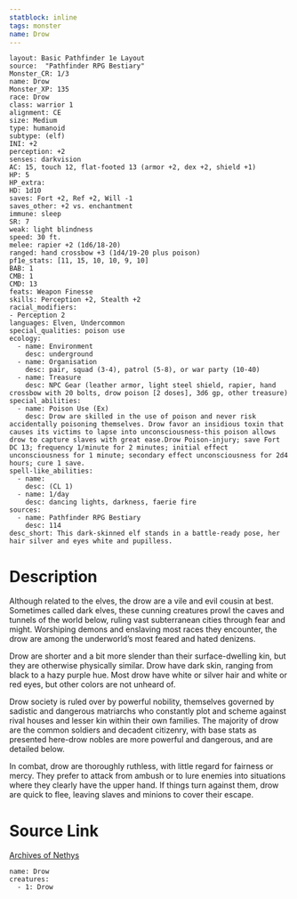 ```yaml
---
statblock: inline
tags: monster
name: Drow
---
```

```statblock
layout: Basic Pathfinder 1e Layout
source:  "Pathfinder RPG Bestiary"
Monster_CR: 1/3
name: Drow
Monster_XP: 135
race: Drow
class: warrior 1
alignment: CE
size: Medium
type: humanoid
subtype: (elf)
INI: +2
perception: +2
senses: darkvision
AC: 15, touch 12, flat-footed 13 (armor +2, dex +2, shield +1)
HP: 5
HP_extra: 
HD: 1d10
saves: Fort +2, Ref +2, Will -1
saves_other: +2 vs. enchantment
immune: sleep
SR: 7
weak: light blindness
speed: 30 ft.
melee: rapier +2 (1d6/18-20)
ranged: hand crossbow +3 (1d4/19-20 plus poison)
pf1e_stats: [11, 15, 10, 10, 9, 10]
BAB: 1
CMB: 1
CMD: 13
feats: Weapon Finesse
skills: Perception +2, Stealth +2
racial_modifiers:
- Perception 2
languages: Elven, Undercommon
special_qualities: poison use
ecology:
  - name: Environment
    desc: underground
  - name: Organisation
    desc: pair, squad (3-4), patrol (5-8), or war party (10-40)
  - name: Treasure
    desc: NPC Gear (leather armor, light steel shield, rapier, hand crossbow with 20 bolts, drow poison [2 doses], 3d6 gp, other treasure)
special_abilities:
  - name: Poison Use (Ex)
    desc: Drow are skilled in the use of poison and never risk accidentally poisoning themselves. Drow favor an insidious toxin that causes its victims to lapse into unconsciousness-this poison allows drow to capture slaves with great ease.Drow Poison-injury; save Fort DC 13; frequency 1/minute for 2 minutes; initial effect unconsciousness for 1 minute; secondary effect unconsciousness for 2d4 hours; cure 1 save.
spell-like_abilities:
  - name:
    desc: (CL 1)
  - name: 1/day
    desc: dancing lights, darkness, faerie fire
sources:
  - name: Pathfinder RPG Bestiary
    desc: 114
desc_short: This dark-skinned elf stands in a battle-ready pose, her hair silver and eyes white and pupilless.
```
# Description
Although related to the elves, the drow are a vile and evil cousin at best. Sometimes called dark elves, these cunning creatures prowl the caves and tunnels of the world below, ruling vast subterranean cities through fear and might. Worshiping demons and enslaving most races they encounter, the drow are among the underworld’s most feared and hated denizens.

Drow are shorter and a bit more slender than their surface-dwelling kin, but they are otherwise physically similar. Drow have dark skin, ranging from black to a hazy purple hue. Most drow have white or silver hair and white or red eyes, but other colors are not unheard of.

Drow society is ruled over by powerful nobility, themselves governed by sadistic and dangerous matriarchs who constantly plot and scheme against rival houses and lesser kin within their own families. The majority of drow are the common soldiers and decadent citizenry, with base stats as presented here-drow nobles are more powerful and dangerous, and are detailed below.

In combat, drow are thoroughly ruthless, with little regard for fairness or mercy. They prefer to attack from ambush or to lure enemies into situations where they clearly have the upper hand. If things turn against them, drow are quick to flee, leaving slaves and minions to cover their escape.
# Source Link
[Archives of Nethys](https://aonprd.com/MonsterDisplay.aspx?ItemName=Drow)
```encounter-table
name: Drow
creatures:
  - 1: Drow
```
